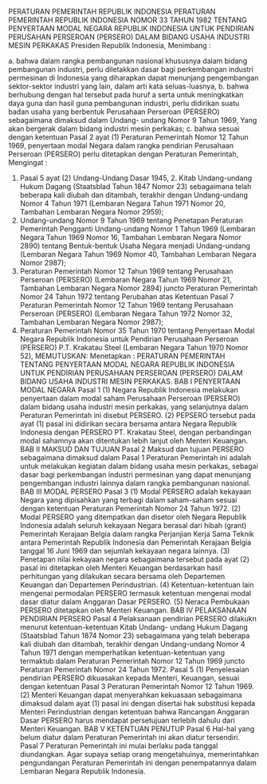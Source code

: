  PERATURAN PEMERINTAH REPUBLIK INDONESIA PERATURAN PEMERINTAH REPUBLIK INDONESIA NOMOR 33 TAHUN 1982 TENTANG PENYERTAAN MODAL NEGARA REPUBLIK INDONESIA UNTUK PENDIRIAN PERUSAHAN PERSEROAN (PERSERO) DALAM BIDANG USAHA INDUSTRI MESIN PERKAKAS Presiden Republik Indonesia,
Menimbang :

a. bahwa dalam rangka pembangunan nasional khususnya dalam bidang pembangunan industri, perlu diletakkan dasar bagi perkembangan industri permesinan di Indonesia yang diharapkan dapat menunjang pengembangan sektor-sektor industri yang lain, dalam arti kata seluas-luasnya, b. bahwa berhubung dengan hal tersebut pada huruf a serta untuk meningkatkan daya guna dan hasil guna pembangunan industri, perlu didirikan suatu badan usaha yang berbentuk Perusahaan Perseroan (PERSERO) sebagaimana dimaksud dalam Undang- undang Nomor 9 Tahun 1969, Yang akan bergerak dalam bidang industri mesin perkakas;
c. bahwa sesuai dengan ketentuan Pasal 2 ayat (1) Peraturan Pemerintah Nomor 12 Tahun 1969, penyertaan modal Negara dalam rangka pendirian Perusahaan Perseroan (PERSERO) perlu ditetapkan dengan Peraturan Pemerintah,
Mengingat :

1. Pasal 5 ayat (2) Undang-Undang Dasar 1945, 2. Kitab Undang-undang Hukum Dagang (Staatsblad Tahun 1847 Nomor 23) sebagaimana telah beberapa kali diubah dan ditambah, terakhir dengan Undang-undang Nomor 4 Tahun 1971 (Lembaran Negara Tahun 1971 Nomor 20, Tambahan Lembaran Negara Nomor 2959);
3. Undang-undang Nomor 9 Tahun 1969 tentang Penetapan Peraturan Pemerintah Pengganti Undang-undang Nomor 1 Tahun 1969 (Lembaran Negara Tahun 1969 Nomor 16, Tambahan Lembaran Negara Nomor 2890) tentang Bentuk-bentuk Usaha Negara menjadi Undang-undang (Lembaran Negara Tahun 1969 Nomor 40, Tambahan Lembaran Negara Nomor 2987);
4. Peraturan Pemerintah Nomor 12 Tahun 1969 tentang Perusahaan Perseroan (PERSERO) (Lembaran Negara Tahun 1969 Nomor 21, Tambahan Lembaran Negara Nomor 2894) juncto Peraturan Pemerintah Nomor 24 Tahun 1972 tentang Perubahan atas Ketentuan Pasal 7 Peraturan Pemerintah Nomor 12 Tahun 1969 tentang Perusahaan Perseroan (PERSERO) (Lembaran Negara Tahun 1972 Nomor 32, Tambahan Lembaran Negara Nomor 2987);
5. Peraturan Pemerintah Nomor 35 Tahun 1970 tentang Penyertaan Modal Negara Republik Indonesia untuk Pendirian Perusahaan Perseroan (PERSERO) P.T. Krakatau Steel (Lembaran Negara Tahun 1970 Nomor 52),
MEMUTUSKAN:
 Menetapkan : PERATURAN PEMERINTAH TENTANG PENYERTAAN MODAL NEGARA REPUBLIK INDONESIA UNTUK PENDIRIAN PERUSAHAAN PERSEROAN (PERSERO) DALAM BIDANG USAHA INDUSTRI MESIN PERKAKAS.
BAB I PENYERTAAN MODAL NEGARA
Pasal 1
(1) Negara Republik Indonesia melakukan penyertaan dalam modal saham Perusahaan Perseroan (PERSERO) dalam bidang usaha industri mesin perkakas, yang selanjutnya dalam Peraturan Pemerintah ini disebut PERSERO.
(2) PEPSERO tersebut pada ayat (1) pasal ini didirikan secara bersama antara Negara Republik Indonesia dengan PERSERO PT. Krakatau Steel, dengan perbandingan modal sahamnya akan ditentukan lebih lanjut oleh Menteri Keuangan.
BAB II MAKSUD DAN TUJUAN
Pasal 2
Maksud dan tujuan PERSERO sebagaimana dimaksud dalam Pasal 1 Peraturan Pemerintah ini adalah untuk melakukan kegiatan dalam bidang usaha mesin perkakas, sebagai dasar bagi perkembangan industri permesinan yang dapat menunjang pengembangan industri lainnya dalam rangka pembangunan nasional.
BAB III MODAL PERSERO
Pasal 3
(1) Modal PERSERO adalah kekayaan Negara yang dipisahkan yang terbagi dalam saham-saham sesuai dengan ketentuan Peraturan Pemerintah Nomor 24 Tahun 1972.
(2) Modal PERSERO yang ditempatkan dan disetor oleh Negara Republik Indonesia adalah seluruh kekayaan Negara berasal dari hibah (grant) Pemerintah Kerajaan Belgia dalam rangka Perjanjian Kerja Sama Teknik antara Pemerintah Republik Indonesia dan Pemerintah Kerajaan Belgia tanggal 16 Juni 1969 dan sejumlah kekayaan negara lainnya.
(3) Penetapan nilai kekayaan negara sebagaimana tersebut pada ayat (2) pasal ini ditetapkan oleh Menteri Keuangan berdasarkan hasil perhitungan yang dilakukan secara bersama oleh Departemen Keuangan dan Departemen Perindustrian.
(4) Ketentuan-ketentuan lain mengenai permodalan PERSERO termasuk ketentuan mengenai modal dasar diatur dalam Anggaran Dasar PERSERO.
(5) Neraca Pembukaan PERSERO ditetapkan oleh Menteri Keuangan.
BAB IV PELAKSANAAN PENDIRIAN PERSERO
Pasal 4
Pelaksanaan pendirian PERSERO dilakukn menurut ketentuan-ketentuan Kitab Undang- undang Hukum Dagang (Staatsblad Tahun 1874 Nomor 23) sebagaimana yang telah beberapa kali diubah dan ditambah, terakhir dengan Undang-undang Nomor 4 Tahun 1971 dengan memperhatikan ketentuan-ketentuan yang termaktub dalam Peraturan Pemerintah Nomor 12 Tahun 1969 juncto Peraturan Pemerintah Nomor 24 Tahun 1972.
Pasal 5
(1) Penyelesaian pendirian PERSERO dikuasakan kepada Menteri, Keuangan, sesuai dengan ketentuan Pasal 3 Peraturan Pemerintah Nomor 12 Tahun 1969.
(2) Menteri Keuangan dapat menyerahkan kekuasaan sebagaimana dimaksud dalam ayat (1) pasal ini dengan disertai hak substitusi kepada Menteri Perindustrian dengan ketentuan bahwa Rancangan Anggaran Dasar PERSERO harus mendapat persetujuan terlebih dahulu dari Menteri Keuangan.
BAB V KETENTUAN PENUTUP
Pasal 6
Hal-hal yang belum diatur dalam Peraturan Pemerintah ini akan diatur tersendiri.
Pasal 7
Peraturan Pemerintah ini mulai berlaku pada tanggal diundangkan. Agar supaya setiap orang mengetahuinya, memerintahkan pengundangan Peraturan Pemerintah ini dengan penempatannya dalam Lembaran Negara Republik Indonesia.